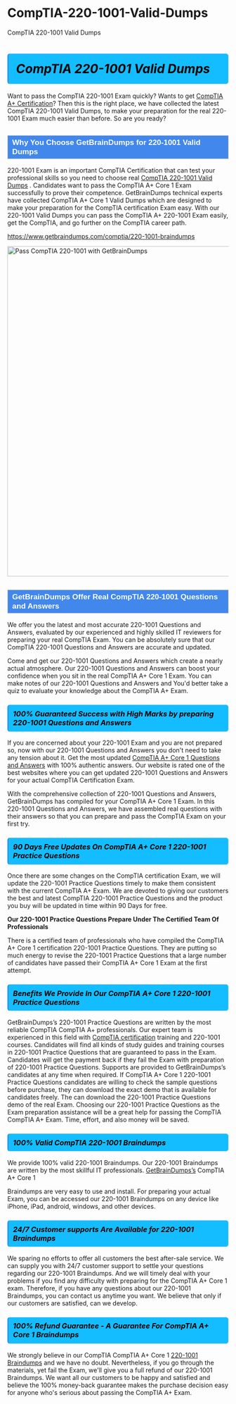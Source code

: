 # CompTIA-220-1001-Valid-Dumps
CompTIA 220-1001 Valid Dumps
<h1><strong><span style="display: block; color: #000000; background: #14BDFF; border: 0.5px solid #AED6F1; border-left: 3px solid #3498DB; padding: .6em; border-radius: 6px;">                     <em>CompTIA 220-1001 <span class="exam_variation">Valid Dumps</span> </em>                </span></strong>            </h1>                        <p>Want to pass the CompTIA 220-1001 Exam quickly? Wants to get <a href="https://www.getbraindumps.com/comptia/comptia-a-braindumps.html">CompTIA A+ Certification</a>?  Then this is the right place, we have collected the             latest CompTIA 220-1001 <span class="exam_variation">Valid Dumps</span>, to make your preparation for the real 220-1001 Exam much easier than before. So are you ready?</p>                        <h2 style="background: #4287ec; border: 1px solid #cccccc; padding: 5px 10px;">                <span style="color: #ffffff;">                    <span style="font-size: 11pt;">                        <span style="line-height: normal;">                            <span style="font-family: Calibri,sans-serif;">                                <strong>                                    <span style="font-size: 13.0pt;">Why You Choose GetBrainDumps for 220-1001 <span class="exam_variation">Valid Dumps</span></span>                                </strong>                            </span>                        </span>                    </span>                </span>            </h2>                        <p>220-1001 Exam is an important CompTIA Certification that can test your professional skills so you need to choose real <a href="https://www.getbraindumps.com/comptia/220-1001-braindumps">CompTIA 220-1001 <span class="exam_variation">Valid Dumps</span></a> .             Candidates want to pass the CompTIA A+ Core 1 Exam successfully to prove their competence. GetBrainDumps technical experts             have collected CompTIA A+ Core 1 <span class="exam_variation">Valid Dumps</span> which are designed to make your preparation for the CompTIA certification Exam easy. With our             220-1001 <span class="exam_variation">Valid Dumps</span> you can pass the CompTIA A+ 220-1001 Exam easily, get the CompTIA, and go further on the CompTIA career path.</p>                        <p><a href="https://www.getbraindumps.com/comptia/220-1001-braindumps">https://www.getbraindumps.com/comptia/220-1001-braindumps</a></p>                        <p><a href="https://www.getbraindumps.com/"><img src="https://www.getbraindumps.com/images/get-updated-exam-questions-with-discount-getbraindumps.jpg" class="postImage" alt="Pass CompTIA 220-1001 with GetBrainDumps" width="750"></a></p>                            <h2 style="background: #4287ec; border: 1px solid #cccccc; padding: 5px 10px;">                <span style="color: #ffffff;">                    <span style="font-size: 11pt;">                        <span style="line-height: normal;">                            <span style="font-family: Calibri,sans-serif;">                                <strong>                                    <span style="font-size: 13.0pt;">GetBrainDumps Offer Real CompTIA 220-1001 <span class="exam_variation2">Questions and Answers</span></span>                                </strong>                            </span>                        </span>                    </span>                </span>            </h2>                        <p>We offer you the latest and most accurate 220-1001 <span class="exam_variation2">Questions and Answers</span>, evaluated by our experienced and highly skilled IT reviewers for preparing your             real CompTIA Exam. You can be absolutely sure that our CompTIA 220-1001 <span class="exam_variation2">Questions and Answers</span> are accurate and updated.</p>                        <p>Come and get our 220-1001 <span class="exam_variation2">Questions and Answers</span> which create a nearly actual atmosphere. Our 220-1001 <span class="exam_variation2">Questions and Answers</span> can boost your confidence when you sit             in the real CompTIA A+ Core 1 Exam. You can make notes of our 220-1001 <span class="exam_variation2">Questions and Answers</span> and You'd better take a quiz to evaluate             your knowledge about the CompTIA A+ Exam.</p>                        <h3>                <strong>                    <span style="display: block; color: #000000; background: #14BDFF; border: 0.5px solid #AED6F1; border-left: 3px solid #3498DB; padding: .6em; border-radius: 6px;">                        <em>100% Guaranteed Success with High Marks by preparing 220-1001 <span class="exam_variation2">Questions and Answers</span></em>                    </span>                </strong>            </h3>                        <p>If you are concerned about your 220-1001 Exam and you are not prepared so, now with our 220-1001 <span class="exam_variation2">Questions and Answers</span> you don't need to take any tension about it.            Get the most updated <a href="https://www.getbraindumps.com/comptia/220-1001-braindumps">CompTIA A+ Core 1 <span class="exam_variation2">Questions and Answers</span></a> with 100% authentic answers. Our website is rated one of the best websites where you can             get updated 220-1001 <span class="exam_variation2">Questions and Answers</span> for your actual CompTIA Certification Exam.</p>                        <p>With the comprehensive collection of 220-1001 <span class="exam_variation2">Questions and Answers</span>, GetBrainDumps has compiled for your CompTIA A+ Core 1 Exam. In this 220-1001 <span class="exam_variation2">Questions and Answers</span>,             we have assembled real questions with their answers so that you can prepare and pass the CompTIA Exam on your first try.</p>                        <h3>                <strong>                    <span style="display: block; color: #000000; background: #14BDFF; border: 0.5px solid #AED6F1; border-left: 3px solid #3498DB; padding: .6em; border-radius: 6px;">                        <em>90 Days Free Updates On CompTIA A+ Core 1 220-1001 <span class="exam_variation3">Practice Questions</span></em>                    </span>                </strong>            </h3>                        <p>Once there are some changes on the CompTIA certification Exam, we will update the 220-1001 <span class="exam_variation3">Practice Questions</span> timely to make them consistent with the current             CompTIA A+ Exam. We are devoted to giving our customers the best and latest CompTIA 220-1001 <span class="exam_variation3">Practice Questions</span> and the product you buy             will be updated in time within 90 Days for free.</p>                        <p><strong>Our 220-1001 <span class="exam_variation3">Practice Questions</span> Prepare Under The Certified Team Of Professionals</strong></p>                        <p>There is a certified team of professionals who have compiled the CompTIA A+ Core 1 certification             220-1001 <span class="exam_variation3">Practice Questions</span>. They are putting so much energy to revise the 220-1001 <span class="exam_variation3">Practice Questions</span> that a large number of candidates have passed             their CompTIA A+ Core 1 Exam  at the first attempt.</p>                        <h3>                <strong>                    <span style="display: block; color: #000000; background: #14BDFF; border: 0.5px solid #AED6F1; border-left: 3px solid #3498DB; padding: .6em; border-radius: 6px;">                        <em>Benefits We Provide In Our CompTIA A+ Core 1 220-1001 <span class="exam_variation3">Practice Questions</span></em>                    </span>                </strong>            </h3>                        <p>GetBrainDumps’s 220-1001 <span class="exam_variation3">Practice Questions</span> are written by the most reliable CompTIA CompTIA A+ professionals. Our expert team is experienced in             this field with <a href="https://www.getbraindumps.com/comptia-braindumps.html">CompTIA certification</a> training and 220-1001 courses. Candidates will find all kinds of study guides and training courses in             220-1001 <span class="exam_variation3">Practice Questions</span> that are guaranteed to pass in the Exam. Candidates will get the payment back if they fail the Exam with preparation of             220-1001 <span class="exam_variation3">Practice Questions</span>. Supports are provided to GetBrainDumps’s candidates at any time when required. If CompTIA A+ Core 1             220-1001 <span class="exam_variation3">Practice Questions</span> candidates are willing to check the sample questions before purchase, they can download the exact demo that is available             for candidates freely. The can download the 220-1001 <span class="exam_variation3">Practice Questions</span> demo of the real Exam. Choosing our 220-1001 <span class="exam_variation3">Practice Questions</span> as the Exam preparation             assistance will be a great help for passing the CompTIA CompTIA A+ Exam. Time, effort, and also money will be saved.</p>                        <h3>                <strong>                    <span style="display: block; color: #000000; background: #14BDFF; border: 0.5px solid #AED6F1; border-left: 3px solid #3498DB; padding: .6em; border-radius: 6px;">                        <em>100% Valid CompTIA 220-1001 <span class="exam_variation4">Braindumps</span></em>                    </span>                </strong>            </h3>                        <p>We provide 100% valid 220-1001 <span class="exam_variation4">Braindumps</span>. Our 220-1001 <span class="exam_variation4">Braindumps</span> are written by the most skillful IT professionals. <a href="https://www.getbraindumps.com/">GetBrainDumps’s</a> CompTIA A+ Core 1</p>            <p> <span class="exam_variation4">Braindumps</span> are very easy to use and install. For preparing your actual Exam, you can be accessed our 220-1001 <span class="exam_variation4">Braindumps</span> on any device like iPhone, iPad, android, windows, and other devices.</p>                        <h3>                <strong>                    <span style="display: block; color: #000000; background: #14BDFF; border: 0.5px solid #AED6F1; border-left: 3px solid #3498DB; padding: .6em; border-radius: 6px;">                        <em>24/7 Customer supports Are Available for 220-1001 <span class="exam_variation4">Braindumps</span></em>                    </span>                </strong>            </h3>                        <p>We sparing no efforts to offer all customers the best after-sale service. We can supply you with 24/7 customer support to settle your             questions regarding our 220-1001 <span class="exam_variation4">Braindumps</span>. And we will timely deal with your problems if you find any difficulty with preparing for the             CompTIA A+ Core 1 exam. Therefore, if you have any questions about our 220-1001 <span class="exam_variation4">Braindumps</span>, you can contact us             anytime you want. We believe that only if our customers are satisfied, can we develop.</p>                        <h3>                <strong>                    <span style="display: block; color: #000000; background: #14BDFF; border: 0.5px solid #AED6F1; border-left: 3px solid #3498DB; padding: .6em; border-radius: 6px;">                        <em>100% Refund Guarantee - A Guarantee For CompTIA A+ Core 1 <span class="exam_variation4">Braindumps</span></em>                    </span>                </strong>            </h3>                        <p>We strongly believe in our CompTIA CompTIA A+ Core 1 <a href="https://www.getbraindumps.com/comptia/220-1001-braindumps">220-1001 <span class="exam_variation4">Braindumps</span></a> and we have no doubt. Nevertheless, if you go through             the materials, yet fail the Exam, we'll give you a full refund of our 220-1001 <span class="exam_variation4">Braindumps</span>. We want all our customers to be happy and satisfied and             believe the 100% money-back guarantee makes the purchase decision easy for anyone who's serious about passing the CompTIA A+ Exam.</p>                    
